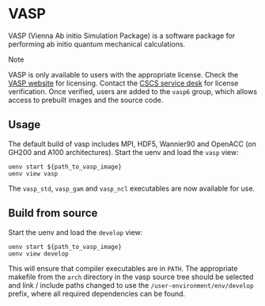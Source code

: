 # VASP

VASP (Vienna Ab initio Simulation Package) is a software package for performing ab initio quantum mechanical calculations.

> [!NOTE]
> VASP is only available to users with the appropriate license. Check the [VASP website](https://www.vasp.at/sign_in/registration_form/) for licensing.
> Contact the [CSCS service desk](https://support.cscs.ch/) for license verification. Once verified, users are added to the `vasp6` group, which allows access to prebuilt images and the source code.


## Usage
The default build of vasp includes MPI, HDF5, Wannier90 and OpenACC (on GH200 and A100 architectures).
Start the uenv and load the `vasp` view:

```
uenv start ${path_to_vasp_image}
uenv view vasp
```
The `vasp_std`, `vasp_gam` and `vasp_ncl` executables are now available for use.

## Build from source
Start the uenv and load the `develop` view:
```
uenv start ${path_to_vasp_image}
uenv view develop
```
This will ensure that compiler executables are in `PATH`.
The appropriate makefile from the `arch` directory in the vasp source tree should be selected and link / include paths changed to use the `/user-environment/env/develop` prefix,
where all required dependencies can be found. 
